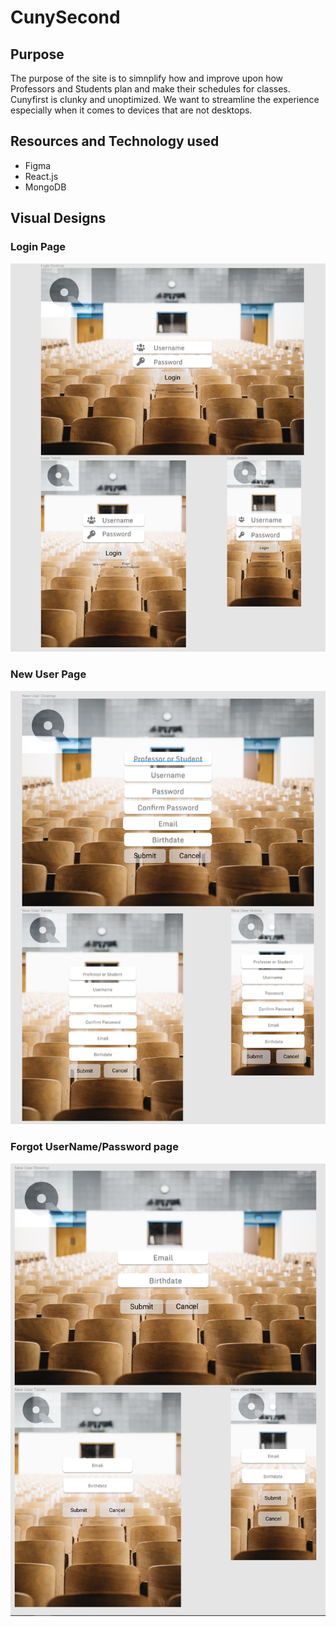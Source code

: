 # CunySecond

## Purpose
The purpose of the site is to simnplify how and improve upon how Professors 
and Students plan and make their schedules for classes. Cunyfirst is clunky and
unoptimized. We want to streamline the experience especially when it comes to devices
that are not desktops.

## Resources and Technology used
- Figma
- React.js
- MongoDB

## Visual Designs

### Login Page
![alt text](VisualDesigns/Login.png)

### New User Page
![alt text](VisualDesigns/NewUser.png)

### Forgot UserName/Password page
![alt text](VisualDesigns/UserForgot.png)